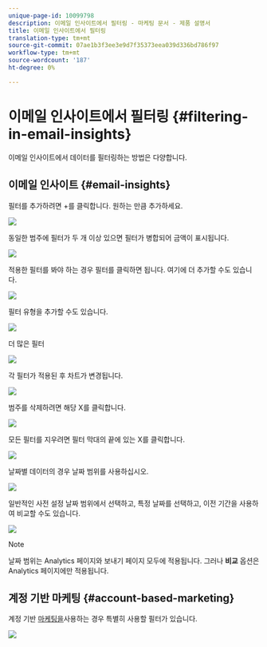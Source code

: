 ```yaml
---
unique-page-id: 10099798
description: 이메일 인사이트에서 필터링 - 마케팅 문서 - 제품 설명서
title: 이메일 인사이트에서 필터링
translation-type: tm+mt
source-git-commit: 07ae1b3f3ee3e9d7f35373eea039d336bd786f97
workflow-type: tm+mt
source-wordcount: '187'
ht-degree: 0%

---
```



# 이메일 인사이트에서 필터링 {#filtering-in-email-insights}

이메일 인사이트에서 데이터를 필터링하는 방법은 다양합니다.

## 이메일 인사이트 {#email-insights}

필터를 추가하려면 +를 클릭합니다. 원하는 만큼 추가하세요.

![](assets/one-2.png)

동일한 범주에 필터가 두 개 이상 있으면 필터가 병합되어 금액이 표시됩니다.

![](assets/state.png)

적용한 필터를 봐야 하는 경우 필터를 클릭하면 됩니다. 여기에 더 추가할 수도 있습니다.

![](assets/states.png)

필터 유형을 추가할 수도 있습니다.

![](assets/os.png)

더 많은 필터

![](assets/more-filters.png)

각 필터가 적용된 후 차트가 변경됩니다.

![](assets/filtered-chart.png)

범주를 삭제하려면 해당 X를 클릭합니다.

![](assets/filter1.png)

모든 필터를 지우려면 필터 막대의 끝에 있는 X를 클릭합니다.

![](assets/filter2.png)

날짜별 데이터의 경우 날짜 범위를 사용하십시오.

![](assets/date-click.png)

일반적인 사전 설정 날짜 범위에서 선택하고, 특정 날짜를 선택하고, 이전 기간을 사용하여 비교할 수도 있습니다.

![](assets/date-range.png)

>[!NOTE]
>
>날짜 범위는 Analytics 페이지와 보내기 페이지 모두에 적용됩니다. 그러나 **비교** 옵션은 Analytics 페이지에만 적용됩니다.

## 계정 기반 마케팅 {#account-based-marketing}

계정 기반 [마케팅을](http://docs.marketo.com/display/DOCS/Account+Based+Marketing+Overview)사용하는 경우 특별히 사용할 필터가 있습니다.

![](assets/abm.png)

